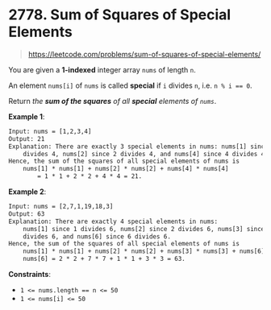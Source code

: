 # 2778. Sum of Squares of Special Elements

> <https://leetcode.com/problems/sum-of-squares-of-special-elements/>

You are given a **1-indexed** integer array `nums` of length `n`.

An element `nums[i]` of `nums` is called **special** if `i` divides `n`, i.e.
`n % i == 0`.

Return *the **sum of the squares** of all **special** elements of `nums`*.

**Example 1**:

```txt
Input: nums = [1,2,3,4]
Output: 21
Explanation: There are exactly 3 special elements in nums: nums[1] since 1
    divides 4, nums[2] since 2 divides 4, and nums[4] since 4 divides 4.
Hence, the sum of the squares of all special elements of nums is
    nums[1] * nums[1] + nums[2] * nums[2] + nums[4] * nums[4]
        = 1 * 1 + 2 * 2 + 4 * 4 = 21.
```

**Example 2**:

```txt
Input: nums = [2,7,1,19,18,3]
Output: 63
Explanation: There are exactly 4 special elements in nums:
    nums[1] since 1 divides 6, nums[2] since 2 divides 6, nums[3] since 3
    divides 6, and nums[6] since 6 divides 6. 
Hence, the sum of the squares of all special elements of nums is
    nums[1] * nums[1] + nums[2] * nums[2] + nums[3] * nums[3] + nums[6] *
    nums[6] = 2 * 2 + 7 * 7 + 1 * 1 + 3 * 3 = 63. 
```

**Constraints**:

- `1 <= nums.length == n <= 50`
- `1 <= nums[i] <= 50`
